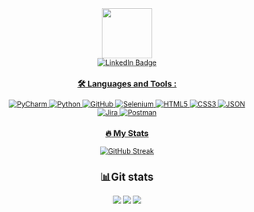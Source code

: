 
<div id="header" align="center">
  <img src="https://media.giphy.com/media/M9gbBd9nbDrOTu1Mqx/giphy.gif" width="100"/>
  <div id="badges">
  <a href="https://www.linkedin.com/in/maksim-t-a78805191/">
    <img src="https://img.shields.io/badge/LinkedIn-blue?style=for-the-badge&logo=linkedin&logoColor=white" alt="LinkedIn Badge"/>
</div>

<img src="https://komarev.com/ghpvc/?username=maxred01&style=flat-square&color=blue" alt=""/>

### :hammer_and_wrench: Languages and Tools :

![PyCharm](https://img.shields.io/badge/-PyCharm-090909?style=plastic&logo=PyCharm&logoColor=47C5FB)
![Python](https://img.shields.io/badge/-Python-090909?style=plastic&logo=Python&logoColor=47C5FB)
![GitHub](https://img.shields.io/badge/-GitHub-090909?style=plastic&logo=GitHub&logoColor=47C5FB)
![Selenium](https://img.shields.io/badge/-Selenium-090909?style=plastic&logo=Selenium&logoColor=47C5FB)
![HTML5](https://img.shields.io/badge/-HTML5-090909?style=plastic&logo=HTML5&logoColor=47C5FB)
![CSS3](https://img.shields.io/badge/-CSS3-090909?style=plastic&logo=CSS3&logoColor=47C5FB)
![JSON](https://img.shields.io/badge/-JSON-090909?style=plastic&logo=JSON&logoColor=47C5FB)
![Jira](https://img.shields.io/badge/-Jira-090909?style=plastic&logo=Jira&logoColor=47C5FB)
![Postman](https://img.shields.io/badge/-Postman-090909?style=plastic&logo=Postman&logoColor=47C5FB)


### :fire: My Stats 

[![GitHub Streak](http://github-readme-streak-stats.herokuapp.com?user=maxred01&theme=dark&border_radius=10&date_format=j%20M%5B%20Y%5D&mode=weekly)](https://git.io/streak-stats)


## :bar_chart:Git stats

![](http://github-profile-summary-cards.vercel.app/api/cards/stats?username=maxred01&theme=tokyonight)
![](http://github-profile-summary-cards.vercel.app/api/cards/repos-per-language?username=maxred01&theme=tokyonight)
![](https://github-profile-summary-cards.vercel.app/api/cards/profile-details?username=maxred01&theme=tokyonight)
